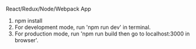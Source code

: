 React/Redux/Node/Webpack App

1. npm install
2. For development mode, run 'npm run dev' in terminal.
3. For production mode, run 'npm run build then go to localhost:3000 in browser'.
